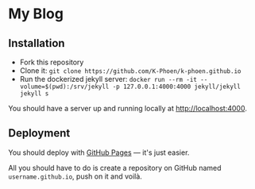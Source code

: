 # My Blog

## Installation

- Fork this repository
- Clone it: `git clone https://github.com/K-Phoen/k-phoen.github.io`
- Run the dockerized jekyll server: `docker run --rm -it --volume=$(pwd):/srv/jekyll -p 127.0.0.1:4000:4000 jekyll/jekyll jekyll s`

You should have a server up and running locally at <http://localhost:4000>.

## Deployment

You should deploy with [GitHub Pages](http://pages.github.com) — it's just easier.

All you should have to do is create a repository on GitHub named
`username.github.io`, push on it and voilà.
